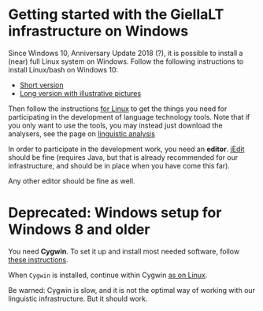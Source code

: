 
# Getting started with the GiellaLT infrastructure on Windows


Since Windows 10, Anniversary Update 2018 (?), it is possible to install a
(near) full Linux system on Windows. Follow the following instructions to install Linux/bash on Windows 10:


* [Short version](InstallingLinuxOnWindows.html)
* [Long version with illustrative pictures](https://www.howtogeek.com/249966/how-to-install-and-use-the-linux-bash-shell-on-windows-10/)



Then follow the instructions [for Linux](GettingStartedOnLinux.html) to
get the things you need for participating in the development of
language technology tools. Note that if you only want to use the tools, you may instead just download the analysers, see the page on [linguistic analysis](https://giellalt.uit.no/ling/LinguisticAnalysis.html)


In order to participate in the development work, you need an
**editor**. [jEdit](http://www.jedit.org) should be fine (requires
Java, but that is already recommended for our infrastructure, and
should be in place when you have come this far).


Any other editor should be fine as well.


# Deprecated: Windows setup for Windows 8 and older


You need **Cygwin**. To set it up and install most needed
software, follow [these instructions](CygwinSetup.html).


When `Cygwin` is installed, continue within Cygwin [as on Linux](GettingStartedOnLinux.html).


Be warned: Cygwin is slow, and it is not the optimal way of
working with our linguistic infrastructure. But it should
work.

